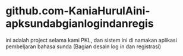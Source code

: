 # github.com-KaniaHurulAini-apksundabgianlogindanregis
ini adalah project selama kami PKL, dan sistem ini di namakan aplikasi pembeljaran bahasa sunda (Bagian desain log in dan registrasi)
